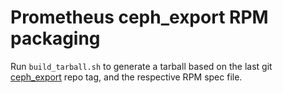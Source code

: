 # Prometheus ceph_export RPM packaging

Run `build_tarball.sh` to generate a tarball based on the last git
[ceph_export](https://github.com/digitalocean/ceph_exporter) repo tag, and
the respective RPM spec file.

